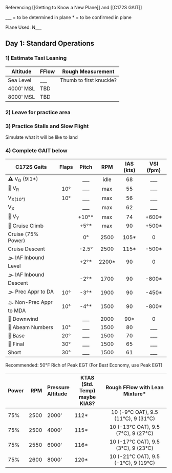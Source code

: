 Referencing [[Getting to Know a New Plane]] and [[C172S GAIT]]

___ = to be determined in plane
\* = to be confirmed in plane

Plane Used: N___

## Day 1: Standard Operations
### 1) Estimate Taxi Leaning

| Altitude  | FFlow | Rough Measurement       |
| --------- | ----- | ----------------------- |
| Sea Level | ___   | Thumb to first knuckle? | 
| 4000' MSL | TBD   |                         |
| 8000' MSL | TBD   |                         |

### 2) Leave for practice area

### 3) Practice Stalls and Slow Flight
Simulate what it will be like to land

### 4) Complete GAIT below

| **C172S Gaits**          | **Flaps** | **Pitch** | **RPM** | **IAS (kts)** | **VSI (fpm)** |
| ------------------------ |:---------:|:---------:|:-------:|:-------------:|:-------------:|
| ⚠️ V<sub>G</sub> (9:1\*) |           |    ___    |  idle   |      68       |      ___      |
| 🛫 V<sub>R</sub>         |    10°    |    ___    |   max   |      55       |      ___      |
| V<sub>X(10°)</sub>       |    10°    |    ___    |   max   |      56       |      ___      |
| V<sub>X</sub>            |           |    ___    |   max   |      62       |      ___      |
| 🛫 V<sub>Y</sub>         |           |   +10°\*    |   max   |      74       |     +600\*      |
| 🛫 Cruise Climb          |           |    +5°\*    |   max   |      90       |     +500\*      |
| Cruise (75% Power)       |           |    0°     |  2500   |     105\*     |       0       |
| Cruise Descent           |           |  \-2.5°   |  2500   |      115\*      |     \-500\*     |
| 🌫️ IAF Inbound Level     |           |    +2°\*    |  2200\*   |      90       |       0       |
| 🌫️ IAF Inbound Descent   |           |   \-2°\*    |  1700   |      90       |     \-800\*     |
| 🌫️ Prec Appr to DA       |    10°    |   \-3°\*    |  1900   |      90       |     \-450\*     |
| 🌫️ Non-Prec Appr to MDA  |    10°    |   \-4°\*    |  1500   |      90       |     \-800\*     |
| 🛬 Downwind              |           |    ___    |  2000   |      90\*       |       0       |
| 🛬 Abeam Numbers         |    10°    |    ___    |  1500   |      80       |      ___      |
| 🛬 Base                  |    20°    |    ___    |  1500   |      70       |      ___      |
| 🛬 Final                 |    30°    |    ___    |  1500   |      65       |      ___      |
| Short                    |    30°    |    ___    |  1500   |      61       |      ___      |

Recommended: 50°F Rich of Peak EGT (For Best Economy, use Peak EGT)

| Power |  RPM | Pressure<br>Altitude | KTAS<br>(Std. Temp)<br>maybe KIAS? |   Rough FFlow with Lean Mixture\*    |
| ----- | ----:|:-------------------- | ------------------- |:------------------------------------:|
| 75%   | 2500 | 2000'                | 112\*                | 10 (-9°C OAT), 9.5 (11°C), 9 (31°C)  |
| 75%   | 2500 | 4000'                | 115\*                 | 10 (-13°C OAT), 9.5 (7°C), 9 (27°C)  |
| 75%   | 2550 | 6000'                | 116\*                 | 10 (-17°C OAT), 9.5 (3°C), 9 (23°C)  |
| 75%   | 2600 | 8000'                | 120\*                 | 10 (-21°C OAT), 9.5 (-1°C), 9 (19°C) |

